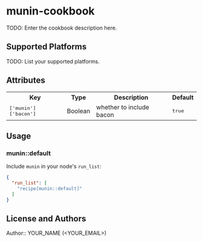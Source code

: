 # munin-cookbook

TODO: Enter the cookbook description here.

## Supported Platforms

TODO: List your supported platforms.

## Attributes

<table>
  <tr>
    <th>Key</th>
    <th>Type</th>
    <th>Description</th>
    <th>Default</th>
  </tr>
  <tr>
    <td><tt>['munin']['bacon']</tt></td>
    <td>Boolean</td>
    <td>whether to include bacon</td>
    <td><tt>true</tt></td>
  </tr>
</table>

## Usage

### munin::default

Include `munin` in your node's `run_list`:

```json
{
  "run_list": [
    "recipe[munin::default]"
  ]
}
```

## License and Authors

Author:: YOUR_NAME (<YOUR_EMAIL>)

